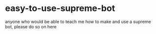 # easy-to-use-supreme-bot
anyone who would be able to teach me how to make and use a supreme bot, please do so on here
